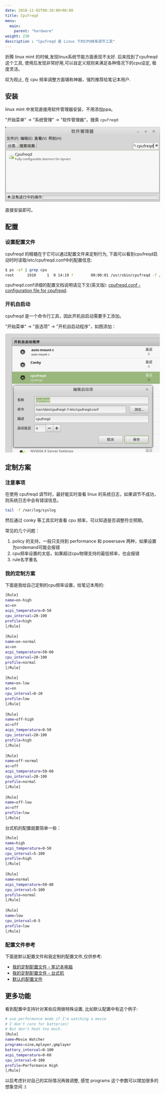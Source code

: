 ```yaml
---
date: 2018-11-02T08:10:00+08:00
title: Cpufreqd
menu:
  main:
    parent: "hardware"
weight: 230
description : "Cpufreqd 是 Linux 下的CPU频率调节工具"
---
```


折腾 linux mint 的时候,发现linux系统节能方面表现不太好. 后来找到了cpufreqd这个工具, 使用后发现非常好用,可以自定义规则来满足各种情况下的cpu设定, 极度灵活。

叹为观止, 在 cpu 频率调整方面堪称神器，强烈推荐给笔记本用户.

##  安装

linux mint 中发现直接用软件管理器安装，不用添加ppa。

"开始菜单" -> "系统管理" -> "软件管理器"，搜索 `cpufreqd`:

![](images/linux-cpufreqd/cpufreqd_search.jpg)

直接安装即可。

## 配置

### 设置配置文件

cpufreqd 的精髓在于它可以通过配置文件来定制行为, 下面可以看到cpufreqd启动时时读取/etc/cpufreqd.conf中的配置信息:

```bash
$ ps -ef | grep cpu
root      1910     1  0 14:19 ?        00:00:01 /usr/sbin/cpufreqd -f /etc/cpufreqd.conf
```

 cpufreqd.conf详细的配置文档说明请见下文(英文版): [cpufreqd.conf - configuration file for cpufreqd](http://manpages.ubuntu.com/manpages/natty/man5/cpufreqd.conf.5.html).

### 开机自启动

cpufreqd 是一个命令行工具，因此开机自启动需要手工添加。

"开始菜单" -> "首选项" -> "开机自启动程序"，如图添加：

![](images/linux-cpufreqd/auto_start_cpufreqd.jpg)

## 定制方案

### 注意事项

在使用 cpufreqd 调节时，最好能实时查看 linux 的系统日志，如果调节不成功，则系统日志中会有错误信息。

```bash
tail -f /var/log/syslog
```

然后通过 conky 等工具实时查看 cpu 频率，可以知道是否调整符合预期。

常见的几个问题：

1. policy 的支持，一般只支持到 performance 和 powersave 两种，如果设置为ondemand可能会报错
2. cpu频率设置的太低，如果超过cpu物理支持的最低频率，也会报错
3. rule名字重名

### 我的定制方案

下面是我给自己定制的cpu频率设置，给笔记本用的:

```bash
[Rule]
name=on-high
ac=on
acpi_temperature=0-50
cpu_interval=20-100
profile=high
[/Rule]

[Rule]
name=on-normal
ac=on
acpi_temperature=50-60
cpu_interval=20-100
profile=normal
[/Rule]

[Rule]
name=on-low
ac=on
cpu_interval=0-20
profile=low
[/Rule]

[Rule]
name=off-high
ac=off
acpi_temperature=0-50
cpu_interval=20-100
profile=high
[/Rule]

[Rule]
name=off-normal
ac=off
acpi_temperature=50-60
cpu_interval=20-100
profile=normal
[/Rule]

[Rule]
name=off-low
ac=off
profile=low
[/Rule]
```

台式机的配置就要简单一些：

```bash
[Rule]
name=high
acpi_temperature=0-50
cpu_interval=5-100
profile=high
[/Rule]

[Rule]
name=normal
acpi_temperature=50-80
cpu_interval=5-100
profile=normal
[/Rule]

[Rule]
name=low
cpu_interval=0-5
profile=low
[/Rule]
```

### 配置文件参考

下面是默认配置文件和我定制的配置文件,仅供参考:

- [我的定制配置文件 - 笔记本电脑](images/linux-cpufreqd/cpufreqd-laptop.conf)
- [我的定制配置文件 - 台式机](images/linux-cpufreqd/cpufreqd-server.conf)
- [默认的配置文件](images/linux-cpufreqd/cpufreqd-original.conf)

## 更多功能

看到配置中支持针对某些应用做特殊设置, 比如默认配置中有这个例子:

```bash
# use performance mode if I'm watching a movie
# I don't care for batteries!
# But don't heat too much.
[Rule]
name=Movie Watcher
programs=xine,mplayer,gmplayer
battery_interval=0-100
acpi_temperature=0-60
cpu_interval=0-100
profile=Performance High
[/Rule]
```

以后考虑针对自己的实际情况再做调整, 感觉 programs 这个参数可以增加很多的想象空间 :)





